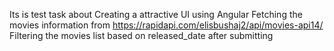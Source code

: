 Its is test task about
Creating a attractive UI using Angular
Fetching the movies information from https://rapidapi.com/elisbushaj2/api/movies-api14/
Filtering the movies list based on released_date after submitting


